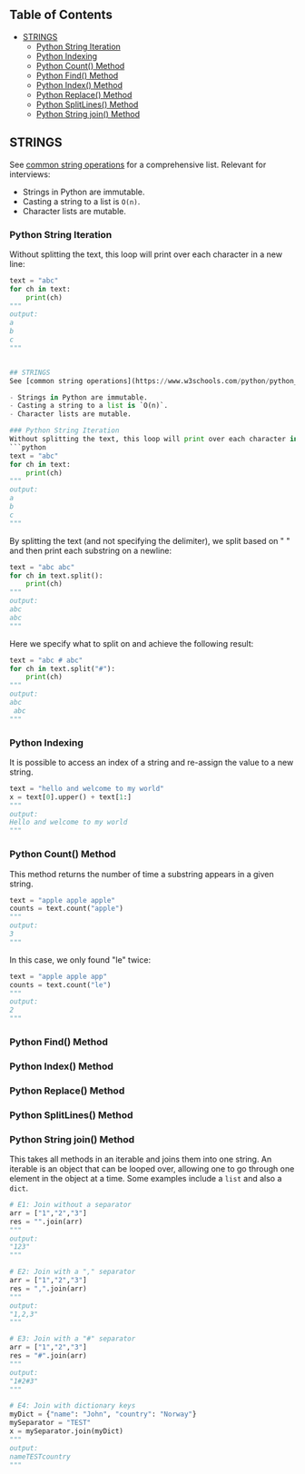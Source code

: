## Table of Contents
- [STRINGS](#strings)
  - [Python String Iteration](#python-string-iteration)
  - [Python Indexing](#python-indexing)
  - [Python Count() Method](#python-count-method)
  - [Python Find() Method](#python-find-method)
  - [Python Index() Method](#python-index-method)
  - [Python Replace() Method](#python-replace-method)
  - [Python SplitLines() Method](#python-splitlines-method)
  - [Python String join() Method](#python-string-join-method)

## STRINGS
See [common string operations](https://www.w3schools.com/python/python_ref_string.asp) for a comprehensive list. Relevant for interviews:

- Strings in Python are immutable.
- Casting a string to a list is `O(n)`.
- Character lists are mutable.

### Python String Iteration
Without splitting the text, this loop will print over each character in a new line:
```python
text = "abc"
for ch in text:
    print(ch)
"""
output:
a
b
c
"""


## STRINGS
See [common string operations](https://www.w3schools.com/python/python_ref_string.asp) for a comprehensive list. Relevant for interviews:

- Strings in Python are immutable.
- Casting a string to a list is `O(n)`.
- Character lists are mutable.

### Python String Iteration
Without splitting the text, this loop will print over each character in a new line:
```python
text = "abc"
for ch in text:
    print(ch)
"""
output:
a
b
c
"""
```
By splitting the text (and not specifying the delimiter), we split based on " " and then 
print each substring on a newline:
```python
text = "abc abc"
for ch in text.split():
    print(ch)
"""
output: 
abc
abc
"""
```

Here we specify what to split on and achieve the following result: 
```python
text = "abc # abc"
for ch in text.split("#"):
    print(ch)
"""
output: 
abc
 abc
"""
```

### Python Indexing
It is possible to access an index of a string and re-assign the value to a new string.
```python
text = "hello and welcome to my world"
x = text[0].upper() + text[1:]
"""
output: 
Hello and welcome to my world
"""
```

### Python Count() Method
This method returns the number of time a substring appears in a given string. 
```python
text = "apple apple apple"
counts = text.count("apple")
"""
output: 
3
"""
```
In this case, we only found "le" twice: 
```python
text = "apple apple app"
counts = text.count("le")
"""
output: 
2
"""
```

### Python Find() Method


### Python Index() Method


### Python Replace() Method


### Python SplitLines() Method 


### Python String join() Method
This takes all methods in an iterable and joins them into one string.
An iterable is an object that can be looped over, allowing one to go
through one element in the object at a time. Some examples include a 
`list` and also a `dict`.
```python
# E1: Join without a separator
arr = ["1","2","3"]
res = "".join(arr)
"""
output: 
"123"
"""

# E2: Join with a "," separator
arr = ["1","2","3"]
res = ",".join(arr)
"""
output: 
"1,2,3"
"""

# E3: Join with a "#" separator
arr = ["1","2","3"]
res = "#".join(arr)
"""
output: 
"1#2#3"
"""

# E4: Join with dictionary keys
myDict = {"name": "John", "country": "Norway"}
mySeparator = "TEST"
x = mySeparator.join(myDict)
"""
output:
nameTESTcountry
"""
```